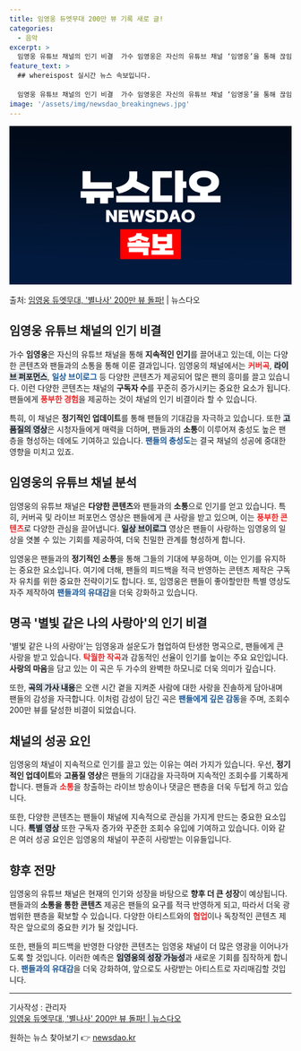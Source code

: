 ```yaml
---
title: 임영웅 듀엣무대 200만 뷰 기록 새로 글!
categories:
  - 음악
excerpt: >
  임영웅 유튜브 채널의 인기 비결  가수 임영웅은 자신의 유튜브 채널 ‘임영웅’을 통해 끊임없는 인기를 누리고…
feature_text: >
  ## whereispost 실시간 뉴스 속보입니다.

  임영웅 유튜브 채널의 인기 비결  가수 임영웅은 자신의 유튜브 채널 ‘임영웅’을 통해 끊임없는 인기를 누리고…
image: '/assets/img/newsdao_breakingnews.jpg'
---
```


![뉴스다오 속보](/assets/img/newsdao_breakingnews.jpg)

<p>출처: <a href="https://newsdao.kr/5076" rel="dofollow">임영웅 듀엣무대, '별나사' 200만 뷰 돌파!</a> | 뉴스다오</p>

<h2 data-ke-size="size26">임영웅 유튜브 채널의 인기 비결</h2>

<p data-ke-size="size16">가수 <b>임영웅</b>은 자신의 유튜브 채널을 통해 <b>지속적인 인기</b>를 끌어내고 있는데, 이는 다양한 콘텐츠와 팬들과의 소통을 통해 이룬 결과입니다. 임영웅의 채널에서는 <b><span style="color: #ee2323;">커버곡</span></b>, <b><span style="background-color: #21538527;">라이브 퍼포먼스</span></b>, <b><span style="color: #1a5490;">일상 브이로그</span></b> 등 다양한 콘텐츠가 제공되어 많은 팬의 흥미를 끌고 있습니다. 이런 다양한 콘텐츠는 채널의 <b>구독자 수</b>를 꾸준히 증가시키는 중요한 요소가 됩니다. 팬들에게 <b><span style="color: #ee2323;">풍부한 경험</span></b>을 제공하는 것이 채널의 인기 비결이라 할 수 있습니다.</p>

<p data-ke-size="size16">특히, 이 채널은 <b>정기적인 업데이트</b>를 통해 팬들의 기대감을 자극하고 있습니다. 또한 <b><span style="background-color: #21538527;">고품질의 영상</span></b>은 시청자들에게 매력을 더하며, 팬들과의 <b>소통</b>이 이루어져 충성도 높은 팬층을 형성하는 데에도 기여하고 있습니다. <b><span style="color: #1a5490;">팬들의 충성도</span></b>는 결국 채널의 성공에 중대한 영향을 미치고 있죠. </p>

<h2 data-ke-size="size26">임영웅의 유튜브 채널 분석</h2>

<p data-ke-size="size16">임영웅의 유튜브 채널은 <b>다양한 콘텐츠</b>와 팬들과의 <b>소통</b>으로 인기를 얻고 있습니다. 특히, 커버곡 및 라이브 퍼포먼스 영상은 팬들에게 큰 사랑을 받고 있으며, 이는 <b><span style="color: #ee2323;">풍부한 콘텐츠</span></b>로 다양한 관심을 끌어냅니다. <b><span style="background-color: #21538527;">일상 브이로그</span></b> 영상은 팬들이 사랑하는 임영웅의 일상을 엿볼 수 있는 기회를 제공하여, 더욱 친밀한 관계를 형성하게 합니다.</p>

<p data-ke-size="size16">임영웅은 팬들과의 <b>정기적인 소통</b>을 통해 그들의 기대에 부응하며, 이는 인기를 유지하는 중요한 요소입니다. 여기에 더해, 팬들의 피드백을 적극 반영하는 콘텐츠 제작은 구독자 유치를 위한 중요한 전략이기도 합니다. 또, 임영웅은 팬들이 좋아할만한 특별 영상도 자주 제작하여 <b><span style="color: #1a5490;">팬들과의 유대감</span></b>을 더욱 강화하고 있습니다.</p>

<h2 data-ke-size="size26">명곡 '별빛 같은 나의 사랑아'의 인기 비결</h2>

<p data-ke-size="size16">'별빛 같은 나의 사랑아'는 임영웅과 설운도가 협업하여 탄생한 명곡으로, 팬들에게 큰 사랑을 받고 있습니다. <b><span style="color: #ee2323;">탁월한 작곡</span></b>과 감동적인 선율이 인기를 높이는 주요 요인입니다. <b>사랑의 마음</b>을 담고 있는 이 곡은 두 가수의 완벽한 하모니로 더욱 의미가 깊습니다. </p>

<p data-ke-size="size16">또한, <b><span style="background-color: #21538527;">곡의 가사 내용</span></b>은 오랜 시간 곁을 지켜준 사람에 대한 사랑을 진솔하게 담아내며 팬들의 감성을 자극합니다. 이처럼 감성이 담긴 곡은 <b><span style="color: #1a5490;">팬들에게 깊은 감동</span></b>을 주며, 조회수 200만 뷰를 달성한 비결이 되었습니다.</p>

<h2 data-ke-size="size26">채널의 성공 요인</h2>

<p data-ke-size="size16">임영웅의 채널이 지속적으로 인기를 끌고 있는 이유는 여러 가지가 있습니다. 우선, <b>정기적인 업데이트</b>와 <b>고품질 영상</b>은 팬들의 기대감을 자극하며 지속적인 조회수를 기록하게 합니다. 팬들과 <b><span style="color: #ee2323;">소통</span></b>을 창출하는 라이브 방송이나 댓글은 팬층을 더욱 두텁게 하고 있습니다.</p>

<p data-ke-size="size16">또한, 다양한 콘텐츠는 팬들이 채널에 지속적으로 관심을 가지게 만드는 중요한 요소입니다. <b><span style="background-color: #21538527;">특별 영상</span></b> 또한 구독자 증가와 꾸준한 조회수 유입에 기여하고 있습니다. 이와 같은 여러 성공 요인은 임영웅의 채널이 꾸준히 사랑받는 이유들입니다.</p>

<h2 data-ke-size="size26">향후 전망</h2>

<p data-ke-size="size16">임영웅의 유튜브 채널은 현재의 인기와 성장을 바탕으로 <b>향후 더 큰 성장</b>이 예상됩니다. 팬들과의 <b>소통을 통한 콘텐츠</b> 제공은 팬들의 요구를 적극 반영하게 되고, 따라서 더욱 광범위한 팬층을 확보할 수 있습니다. 다양한 아티스트와의 <b><span style="color: #ee2323;">협업</span></b>이나 독창적인 콘텐츠 제작은 앞으로의 중요한 키가 될 것입니다.</p>

<p data-ke-size="size16">또한, 팬들의 피드백을 반영한 다양한 콘텐츠는 임영웅 채널이 더 많은 영광을 이어나가도록 할 것입니다. 이러한 예측은 <b><span style="background-color: #21538527;">임영웅의 성장 가능성</span></b>과 새로운 기회를 짐작하게 합니다. <b><span style="color: #1a5490;">팬들과의 유대감</span></b>을 더욱 강화하여, 앞으로도 사랑받는 아티스트로 자리매김할 것입니다.</p>

<hr>

<p data-ke-size="size16">기사작성 : 관리자<br /><a href="https://newsdao.kr/5076">임영웅 듀엣무대, '별나사' 200만 뷰 돌파! | 뉴스다오</a></p> 

원하는 뉴스 찾아보기 👉 <a href="https://newsdao.kr" rel="dofollow">newsdao.kr</a>


